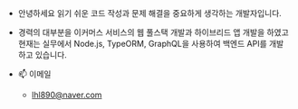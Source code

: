 - 안녕하세요 읽기 쉬운 코드 작성과 문제 해결을 중요하게 생각하는 개발자입니다.
- 경력의 대부분을 이커머스 서비스의 웹 풀스택 개발과 하이브리드 앱 개발을 하였고 현재는 실무에서 Node.js, TypeORM, GraphQL을 사용하여 백엔드 API를 개발하고 있습니다.

- 📫 이메일
  - lhl890@naver.com

<!---
dobot0101/dobot0101 is a ✨ special ✨ repository because its `README.md` (this file) appears on your GitHub profile.
You can click the Preview link to take a look at your changes.
--->
